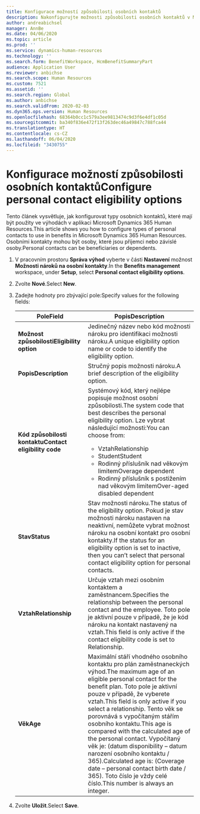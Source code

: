 ```yaml
---
title: Konfigurace možností způsobilosti osobních kontaktů
description: Nakonfigurujte možnosti způsobilosti osobních kontaktů v Microsoft Dynamics 365 Human Resources. Osobními kontakty mohou být osoby, které jsou příjemci nebo závislé osoby.
author: andreabichsel
manager: AnnBe
ms.date: 04/06/2020
ms.topic: article
ms.prod: ''
ms.service: dynamics-human-resources
ms.technology: ''
ms.search.form: BenefitWorkspace, HcmBenefitSummaryPart
audience: Application User
ms.reviewer: anbichse
ms.search.scope: Human Resources
ms.custom: 7521
ms.assetid: ''
ms.search.region: Global
ms.author: anbichse
ms.search.validFrom: 2020-02-03
ms.dyn365.ops.version: Human Resources
ms.openlocfilehash: 68364b0cc1c579a3ee9813474c9d3f6e4df1c05d
ms.sourcegitcommit: ba340f836e472f13f263dec46a49847c788fca44
ms.translationtype: HT
ms.contentlocale: cs-CZ
ms.lasthandoff: 06/04/2020
ms.locfileid: "3430755"
---
```

# <a name="configure-personal-contact-eligibility-options"></a><span data-ttu-id="47f9e-104">Konfigurace možností způsobilosti osobních kontaktů</span><span class="sxs-lookup"><span data-stu-id="47f9e-104">Configure personal contact eligibility options</span></span>

<span data-ttu-id="47f9e-105">Tento článek vysvětluje, jak konfigurovat typy osobních kontaktů, které mají být použity ve výhodách v aplikaci Microsoft Dynamics 365 Human Resources.</span><span class="sxs-lookup"><span data-stu-id="47f9e-105">This article shows you how to configure types of personal contacts to use in benefits in Microsoft Dynamics 365 Human Resources.</span></span> <span data-ttu-id="47f9e-106">Osobními kontakty mohou být osoby, které jsou příjemci nebo závislé osoby.</span><span class="sxs-lookup"><span data-stu-id="47f9e-106">Personal contacts can be beneficiaries or dependents.</span></span> 

1. <span data-ttu-id="47f9e-107">V pracovním prostoru **Správa výhod** vyberte v části **Nastavení** možnost **Možnosti nároků na osobní kontakty**.</span><span class="sxs-lookup"><span data-stu-id="47f9e-107">In the **Benefits management** workspace, under **Setup**, select **Personal contact eligibility options**.</span></span>

2. <span data-ttu-id="47f9e-108">Zvolte **Nové**.</span><span class="sxs-lookup"><span data-stu-id="47f9e-108">Select **New**.</span></span>

3. <span data-ttu-id="47f9e-109">Zadejte hodnoty pro zbývající pole:</span><span class="sxs-lookup"><span data-stu-id="47f9e-109">Specify values for the following fields:</span></span>

   | <span data-ttu-id="47f9e-110">Pole</span><span class="sxs-lookup"><span data-stu-id="47f9e-110">Field</span></span> | <span data-ttu-id="47f9e-111">Popis</span><span class="sxs-lookup"><span data-stu-id="47f9e-111">Description</span></span> |
   | --- | --- |
   | <span data-ttu-id="47f9e-112">**Možnost způsobilosti**</span><span class="sxs-lookup"><span data-stu-id="47f9e-112">**Eligibility option**</span></span> | <span data-ttu-id="47f9e-113">Jedinečný název nebo kód možnosti nároku pro identifikaci možnosti nároku.</span><span class="sxs-lookup"><span data-stu-id="47f9e-113">A unique eligibility option name or code to identify the eligibility option.</span></span> |
   | <span data-ttu-id="47f9e-114">**Popis**</span><span class="sxs-lookup"><span data-stu-id="47f9e-114">**Description**</span></span> | <span data-ttu-id="47f9e-115">Stručný popis možnosti nároku.</span><span class="sxs-lookup"><span data-stu-id="47f9e-115">A brief description of the eligibility option.</span></span> |
   | <span data-ttu-id="47f9e-116">**Kód způsobilosti kontaktu**</span><span class="sxs-lookup"><span data-stu-id="47f9e-116">**Contact eligibility code**</span></span> | <span data-ttu-id="47f9e-117">Systémový kód, který nejlépe popisuje možnost osobní způsobilosti.</span><span class="sxs-lookup"><span data-stu-id="47f9e-117">The system code that best describes the personal eligibility option.</span></span> <span data-ttu-id="47f9e-118">Lze vybrat následující možnosti:</span><span class="sxs-lookup"><span data-stu-id="47f9e-118">You can choose from:</span></span> <ul><li><span data-ttu-id="47f9e-119">Vztah</span><span class="sxs-lookup"><span data-stu-id="47f9e-119">Relationship</span></span></li><li><span data-ttu-id="47f9e-120">Student</span><span class="sxs-lookup"><span data-stu-id="47f9e-120">Student</span></span></li><li><span data-ttu-id="47f9e-121">Rodinný příslušník nad věkovým limitem</span><span class="sxs-lookup"><span data-stu-id="47f9e-121">Overage dependent</span></span></li><li><span data-ttu-id="47f9e-122">Rodinný příslušník s postižením nad věkovým limitem</span><span class="sxs-lookup"><span data-stu-id="47f9e-122">Over-aged disabled dependent</span></span></li></ul> |
   | <span data-ttu-id="47f9e-123">**Stav**</span><span class="sxs-lookup"><span data-stu-id="47f9e-123">**Status**</span></span> | <span data-ttu-id="47f9e-124">Stav možnosti nároku.</span><span class="sxs-lookup"><span data-stu-id="47f9e-124">The status of the eligibility option.</span></span> <span data-ttu-id="47f9e-125">Pokud je stav možnosti nároku nastaven na neaktivní, nemůžete vybrat možnost nároku na osobní kontakt pro osobní kontakty.</span><span class="sxs-lookup"><span data-stu-id="47f9e-125">If the status for an eligibility option is set to inactive, then you can’t select that personal contact eligibility option for personal contacts.</span></span> |
   | <span data-ttu-id="47f9e-126">**Vztah**</span><span class="sxs-lookup"><span data-stu-id="47f9e-126">**Relationship**</span></span> | <span data-ttu-id="47f9e-127">Určuje vztah mezi osobním kontaktem a zaměstnancem.</span><span class="sxs-lookup"><span data-stu-id="47f9e-127">Specifies the relationship between the personal contact and the employee.</span></span> <span data-ttu-id="47f9e-128">Toto pole je aktivní pouze v případě, že je kód nároku na kontakt nastavený na vztah.</span><span class="sxs-lookup"><span data-stu-id="47f9e-128">This field is only active if the contact eligibility code is set to Relationship.</span></span> |
   | <span data-ttu-id="47f9e-129">**Věk**</span><span class="sxs-lookup"><span data-stu-id="47f9e-129">**Age**</span></span> | <span data-ttu-id="47f9e-130">Maximální stáří vhodného osobního kontaktu pro plán zaměstnaneckých výhod.</span><span class="sxs-lookup"><span data-stu-id="47f9e-130">The maximum age of an eligible personal contact for the benefit plan.</span></span> <span data-ttu-id="47f9e-131">Toto pole je aktivní pouze v případě, že vyberete vztah.</span><span class="sxs-lookup"><span data-stu-id="47f9e-131">This field is only active if you select a relationship.</span></span> <span data-ttu-id="47f9e-132">Tento věk se porovnává s vypočítaným stářím osobního kontaktu.</span><span class="sxs-lookup"><span data-stu-id="47f9e-132">This age is compared with the calculated age of the personal contact.</span></span> <span data-ttu-id="47f9e-133">Vypočítaný věk je: (datum disponibility – datum narození osobního kontaktu / 365).</span><span class="sxs-lookup"><span data-stu-id="47f9e-133">Calculated age is: (Coverage date – personal contact birth date / 365).</span></span> <span data-ttu-id="47f9e-134">Toto číslo je vždy celé číslo.</span><span class="sxs-lookup"><span data-stu-id="47f9e-134">This number is always an integer.</span></span> |

4. <span data-ttu-id="47f9e-135">Zvolte **Uložit**.</span><span class="sxs-lookup"><span data-stu-id="47f9e-135">Select **Save**.</span></span> 
